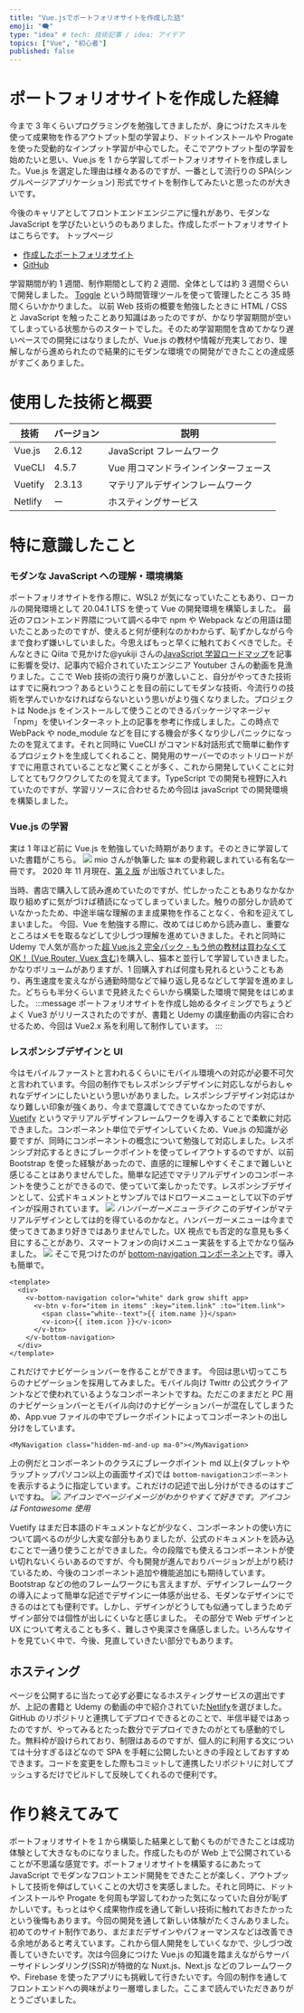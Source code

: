 ```yaml
---
title: "Vue.jsでポートフォリオサイトを作成した話"
emoji: "🗨"
type: "idea" # tech: 技術記事 / idea: アイデア
topics: ["Vue", "初心者"]
published: false
---
```


# ポートフォリオサイトを作成した経緯

今まで 3 年くらいプログラミングを勉強してきましたが、身につけたスキルを使って成果物を作るアウトプット型の学習より、ドットインストールや Progate を使った受動的なインプット学習が中心でした。そこでアウトプット型の学習を始めたいと思い、Vue.js を 1 から学習してポートフォリオサイトを作成しました。Vue.js を選定した理由は様々あるのですが、一番として流行りの SPA(シングルページアプリケーション) 形式でサイトを制作してみたいと思ったのが大きいです。

今後のキャリアとしてフロントエンドエンジニアに憧れがあり、モダンな JavaScript を学びたいというのもありました。作成したポートフォリオサイトはこちらです。
トップページ

- [作成したポートフォリオサイト](https://ryu-461-portfolio.netlify.app/#/)
- [GitHub](https://github.com/ryu-461/my-portfoliosite)

学習期間が約 1 週間、制作期間として約 2 週間、全体としては約 3 週間ぐらいで開発しました。 [Toggle](https://toggl.com/) という時間管理ツールを使って管理したところ 35 時間くらいかかりました。
以前 Web 技術の概要を勉強したときに HTML / CSS と JavaScript を触ったことあり知識はあったのですが、かなり学習期間が空いてしまっている状態からのスタートでした。そのため学習期間を含めてかなり遅いペースでの開発にはなりましたが、Vue.js の教材や情報が充実しており、理解しながら進められたので結果的にモダンな環境での開発ができたことの達成感がすごくありました。

# 使用した技術と概要

| 技術    | バージョン | 説明                                 |
| ------- | ---------- | ------------------------------------ |
| Vue.js  | 2.6.12     | JavaScript フレームワーク            |
| VueCLI  | 4.5.7      | Vue 用コマンドラインインターフェース |
| Vuetify | 2.3.13     | マテリアルデザインフレームワーク     |
| Netlify | ー         | ホスティングサービス                 |

# 特に意識したこと

### モダンな JavaScript への理解・環境構築

ポートフォリオサイトを作る際に、WSL2 が気になっていたこともあり、ローカルの開発環境として 20.04.1 LTS を使って Vue の開発環境を構築しました。 最近のフロントエンド界隈について調べる中で npm や Webpack などの用語は聞いたことあったのですが、使えると何が便利なのかわからず、恥ずかしながら今まで食わず嫌いしていました。今思えばもっと早くに触れておくべきでした。そんなときに Qiita で見かけた@yukiji さんの[JavaScript 学習ロードマップ](https://qiita.com/yukiji/items/ae2dbbd34f8557d5af19)を記事に影響を受け、記事内で紹介されていたエンジニア Youtuber さんの動画を見漁りました。ここで Web 技術の流行り廃りが激しいこと、自分がやってきた技術はすでに廃れつつ？あるということを目の前にしてモダンな技術、今流行りの技術を学んでいかなければならないという思いがより強くなりました。プロジェクトは Node.js をインストールして使うことのできるパッケージマネージャ「npm」を使いインターネット上の記事を参考に作成しました。この時点で WebPack や node_module などを目にする機会が多くなり少しパニックになったのを覚えてます。それと同時に VueCLI がコマンド&対話形式で簡単に動作するプロジェクトを生成してくれること、開発用のサーバーでのホットリロードがすでに用意されていることなど驚くことが多く、これから開発していくことに対してとてもワクワクしてたのを覚えてます。TypeScript での開発も視野に入れていたのですが、学習リソースに合わせるため今回は javaScript での開発環境を構築しました。

### Vue.js の学習

実は 1 年ほど前に Vue.js を勉強していた時期があります。そのときに学習していた書籍がこちら。
![](https://storage.googleapis.com/zenn-user-upload/pelpc1eitifqeqdt5g2kcsozpe27)
mio さんが執筆した `猫本` の愛称親しまれている有名な一冊です。
2020 年 11 月現在、[第 2 版](https://www.amazon.co.jp/%E6%94%B9%E8%A8%822%E7%89%88-%E5%9F%BA%E7%A4%8E%E3%81%8B%E3%82%89%E5%AD%A6%E3%81%B6Vue-js-2-x%E5%AF%BE%E5%BF%9C-mio/dp/4863543239/ref=sr_1_3?__mk_ja_JP=%E3%82%AB%E3%82%BF%E3%82%AB%E3%83%8A&dchild=1&keywords=vue&qid=1605322810&sr=8-3) が出版されていました。

当時、書店で購入して読み進めていたのですが、忙しかったこともありなかなか取り組めずに気がづけば積読になってしまっていました。触りの部分しか読めていなかったため、中途半端な理解のまま成果物を作ることなく、令和を迎えてしまいました。
今回、Vue を勉強する際に、改めてはじめから読み直し、重要なところはメモを取るなどして少しづつ理解を進めていきました。それと同時に Udemy で人気が高かった[超 Vue.js 2 完全パック - もう他の教材は買わなくて OK！ (Vue Router, Vuex 含む)](https://www.udemy.com/course/vue-js-complete-guide/)を購入し、猫本と並行して学習していきました。かなりボリュームがありますが、1 回購入すれば何度も見れるということもあり、再生速度を変えながら通勤時間などで繰り返し見るなどして学習を進めました。どちらも半分くらいまで見終えたぐらいから構築した環境で開発をはじめました。
:::message
ポートフォリオサイトを作成し始めるタイミングでちょうどよく Vue3 がリリースされたのですが、書籍と Udemy の講座動画の内容に合わせるため、今回は Vue2.x 系を利用して制作しています。
:::

### レスポンシブデザインと UI

今はモバイルファーストと言われるくらいにモバイル環境への対応が必要不可欠と言われています。今回の制作でもレスポンシブデザインに対応しながらおしゃれなデザインにしたいという思いがありました。レスポンシブデザイン対応はかなり難しい印象が強くあり、今まで意識してできていなかったのですが、[Vuetify](https://vuetifyjs.com/en/) というマテリアルデザインフレームワークを導入することで柔軟に対応できました。コンポーネント単位でデザインしていくため、Vue.js の知識が必要ですが、同時にコンポーネントの概念について勉強して対応しました。レスポンシブ対応するときにブレークポイントを使ってレイアウトするのですが、以前 Bootstrap を使った経験があったので、直感的に理解しやすくそこまで難しいと感じることはありませんでした。簡単な記述でマテリアルデザインのコンポーネントを使うことができるので、使っていて楽しかったです。レスポンシブデザインとして、公式ドキュメントとサンプルではドロワーメニューとして以下のデザインが採用されています。
![](https://storage.googleapis.com/zenn-user-upload/97vvwsqa4ywyyup4skmyoc1i6ydo)
_ハンバーガーメニューライク_
このデザインがマテリアルデザインとしては的を得ているのかなと。ハンバーガーメニューは今まで使ってきてあまり好きではありませんでした。UX 視点でも否定的な意見も多く目にすることがあり、スマートフォンの向けメニュー実装をする上でかなり悩みました。
![](https://storage.googleapis.com/zenn-user-upload/8khtt8m38o6zakb4maifmxef4r6u)
そこで見つけたのが [bottom-navigation コンポーネント](https://vuetifyjs.com/en/components/bottom-navigation/#usage)です。導入も簡単で。

```vue:components/Navigation.vue
<template>
  <div>
    <v-bottom-navigation color="white" dark grow shift app>
      <v-btn v-for="item in items" :key="item.link" :to="item.link">
        <span class="white--text">{{ item.name }}</span>
        <v-icon>{{ item.icon }}</v-icon>
      </v-btn>
    </v-bottom-navigation>
  </div>
</template>
```

これだけでナビゲーションバーを作ることができます。
今回は思い切ってこちらのナビゲーションを採用してみました。モバイル向け Twittr の公式クライアントなどで使われているようなコンポーネントですね。ただこのままだと PC 用のナビゲーションバーとモバイル向けのナビゲーションバーが混在してしまうため、App.vue ファイルの中でブレークポイントによってコンポーネントの出し分けをしています。

```vue:src/App.vue
<MyNavigation class="hidden-md-and-up ma-0"></MyNavigation>
```

上の例だとコンポーネントのクラスにブレークポイント md 以上(タブレットやラップトップパソコン以上の画面サイズ)では `bottom-navigationコンポーネント`を表示するように指定しています。これだけの記述で出し分けができるのはすごいですね。
![](https://storage.googleapis.com/zenn-user-upload/vezcnqa3dst21tdmyi6y6pk5p5gk)
_アイコンでページイメージがわかりやすくて好きです。アイコンは Fontawesome 使用_

Vuetify はまだ日本語のドキュメントなどが少なく、コンポーネントの使い方について調べるのが少し大変な部分もありましたが、公式のドキュメントを読み込むことで一通り使うことができました。今の段階でも使えるコンポーネントが使い切れないくらいあるのですが、今も開発が進んでおりバージョンが上がり続けているため、今後のコンポーネント追加や機能追加にも期待しています。Bootstrap などの他のフレームワークにも言えますが、デザインフレームワークの導入によって簡単な記述でデザインに一体感が出せる、モダンなデザインにできるのはとても便利です。しかし、デザインがどうしても似通ってしまうためデザイン部分では個性が出しにくいなと感じました。
その部分で Web デザインと UX について考えることも多く、難しさや奥深さを痛感しました。いろんなサイトを見ていく中で、今後、見直していきたい部分でもあります。

## ホスティング

ページを公開するに当たって必ず必要になるホスティングサービスの選出ですが、上記の書籍と Udemy の動画の中で紹介されていた[Netlify](https://www.netlify.com/)を選びました。GitHub のリポジトリと連携してデプロイできるとのことで、半信半疑ではあったのですが、やってみるとたった数分でデプロイできたのがとても感動的でした。無料枠が設けられており、制限はあるのですが、個人的に利用する文については十分すぎるほどなので SPA を手軽に公開したいときの手段としておすすめできます。コードを変更をした際もコミットして連携したリポジトリに対してプッシュするだけでビルドして反映してくれるので便利です。

# 作り終えてみて

ポートフォリオサイトを１から構築した結果として動くものができたことは成功体験として大きなものになりました。作成したものが Web 上で公開されていることが不思議な感覚です。ポートフォリオサイトを構築するにあたって JavaScript でモダンなフロントエンド開発をできたことが楽しく、アウトプットして技術を伸ばしていくことの大切さを実感しました。それと同時に、ドットインストールや Progate を何周も学習してわかった気になっていた自分が恥ずかしいです。もっとはやく成果物作成を通して新しい技術に触れておきたかったという後悔もあります。今回の開発を通して新しい体験がたくさんありました。初めてのサイト制作であり、まだまだデザインやパフォーマンスなどは改善できる余地があると考えています。これから個人開発をしていくなかで、少しづつ改善していきたいです。次は今回身につけた Vue.js の知識を踏まえながらサーバーサイドレンダリング(SSR)が特徴的な Nuxt.js、Next.js などのフレームワークや、Firebase を使ったアプリにも挑戦して行きたいです。今回の制作を通してフロントエンドへの興味がより一層増しました。ここまで読んでいただきありがとうございました。
